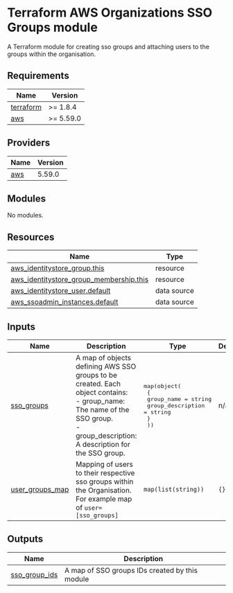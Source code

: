 <!-- BEGIN_TF_DOCS -->
# Terraform AWS Organizations SSO Groups module
A Terraform module for creating sso groups and attaching users to the groups within the organisation.

## Requirements

| Name | Version |
|------|---------|
| <a name="requirement_terraform"></a> [terraform](#requirement\_terraform) | >= 1.8.4 |
| <a name="requirement_aws"></a> [aws](#requirement\_aws) | >= 5.59.0 |

## Providers

| Name | Version |
|------|---------|
| <a name="provider_aws"></a> [aws](#provider\_aws) | 5.59.0 |

## Modules

No modules.

## Resources

| Name | Type |
|------|------|
| [aws_identitystore_group.this](https://registry.terraform.io/providers/hashicorp/aws/latest/docs/resources/identitystore_group) | resource |
| [aws_identitystore_group_membership.this](https://registry.terraform.io/providers/hashicorp/aws/latest/docs/resources/identitystore_group_membership) | resource |
| [aws_identitystore_user.default](https://registry.terraform.io/providers/hashicorp/aws/latest/docs/data-sources/identitystore_user) | data source |
| [aws_ssoadmin_instances.default](https://registry.terraform.io/providers/hashicorp/aws/latest/docs/data-sources/ssoadmin_instances) | data source |

## Inputs

| Name | Description | Type | Default | Required |
|------|-------------|------|---------|:--------:|
| <a name="input_sso_groups"></a> [sso\_groups](#input\_sso\_groups) | A map of objects defining AWS SSO groups to be created. Each object contains:<br>  - group\_name: The name of the SSO group.<br>  - group\_description: A description for the SSO group. | <pre>map(object(<br>    {<br>      group_name        = string<br>      group_description = string<br>    }<br>  ))</pre> | n/a | yes |
| <a name="input_user_groups_map"></a> [user\_groups\_map](#input\_user\_groups\_map) | Mapping of users to their respective sso groups within the Organisation. For example map of `user=[sso_groups]` | `map(list(string))` | `{}` | no |

## Outputs

| Name | Description |
|------|-------------|
| <a name="output_sso_group_ids"></a> [sso\_group\_ids](#output\_sso\_group\_ids) | A map of SSO groups IDs created by this module |
<!-- END_TF_DOCS -->
